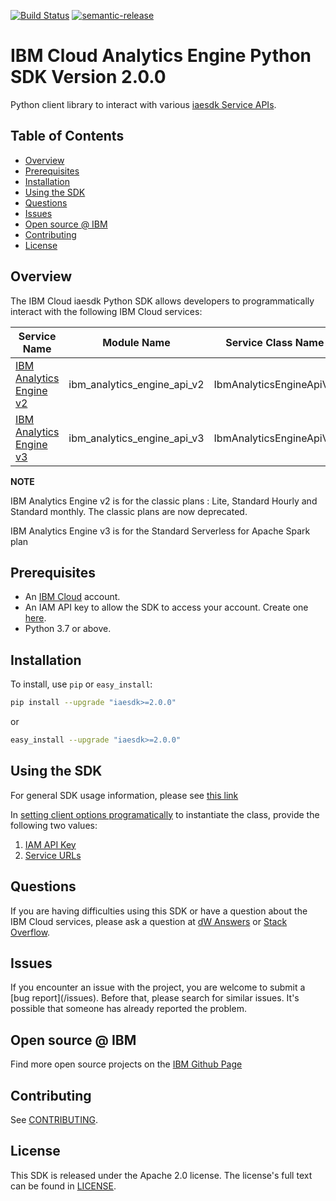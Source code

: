 [![Build Status](https://api.travis-ci.com/IBM/ibm-iae-python-sdk.svg?branch=master)](https://app.travis-ci.com/IBM/ibm-iae-python-sdk)
[![semantic-release](https://img.shields.io/badge/%20%20%F0%9F%93%A6%F0%9F%9A%80-semantic--release-e10079.svg)](https://github.com/semantic-release/semantic-release)
# IBM Cloud Analytics Engine Python SDK Version 2.0.0

Python client library to interact with various [iaesdk Service APIs](https://cloud.ibm.com/apidocs/ibm-analytics-engine).

## Table of Contents

- [Overview](#overview)
- [Prerequisites](#prerequisites)
- [Installation](#installation)
- [Using the SDK](#using-the-sdk)
- [Questions](#questions)
- [Issues](#issues)
- [Open source @ IBM](#open-source--ibm)
- [Contributing](#contributing)
- [License](#license)

## Overview

The IBM Cloud iaesdk Python SDK allows developers to programmatically interact with the following 
IBM Cloud services:

Service Name | Module Name | Service Class Name
--- | --- | --- 
[IBM Analytics Engine v2](https://cloud.ibm.com/apidocs/ibm-analytics-engine/ibm-analytics-engine-v2) | ibm_analytics_engine_api_v2 | IbmAnalyticsEngineApiV2
[IBM Analytics Engine v3](https://cloud.ibm.com/apidocs/ibm-analytics-engine/ibm-analytics-engine-v3) | ibm_analytics_engine_api_v3 | IbmAnalyticsEngineApiV3

**NOTE**

IBM Analytics Engine v2 is for the classic plans : Lite, Standard Hourly and Standard monthly.
The classic plans are now deprecated.

IBM Analytics Engine v3 is for the Standard Serverless for Apache Spark plan


## Prerequisites

[ibm-cloud-onboarding]: https://cloud.ibm.com/registration?target=%2Fdeveloper%2Fwatson&

* An [IBM Cloud][ibm-cloud-onboarding] account.
* An IAM API key to allow the SDK to access your account. Create one [here](https://cloud.ibm.com/iam/apikeys).
* Python 3.7 or above.

## Installation

To install, use `pip` or `easy_install`:

```bash
pip install --upgrade "iaesdk>=2.0.0"
```

or

```bash
easy_install --upgrade "iaesdk>=2.0.0"
```

## Using the SDK
For general SDK usage information, please see [this link](https://github.com/IBM/ibm-cloud-sdk-common/blob/master/README.md)

In [setting client options programatically](https://github.com/IBM/ibm-cloud-sdk-common/blob/master/README.md#setting-client-options-programmatically) to instantiate the class, provide the following two values:
1. [IAM API Key](https://cloud.ibm.com/docs/iam?topic=iam-userapikey#create_user_key)
1. [Service URLs](https://cloud.ibm.com/apidocs/ibm-analytics-engine#service-endpoints)

## Questions

If you are having difficulties using this SDK or have a question about the IBM Cloud services,
please ask a question at [dW Answers](https://developer.ibm.com/answers/questions/ask/?topics=ibm-cloud) or
[Stack Overflow](http://stackoverflow.com/questions/ask?tags=ibm-cloud).

## Issues
If you encounter an issue with the project, you are welcome to submit a
[bug report](<github-repo-url>/issues).
Before that, please search for similar issues. It's possible that someone has already reported the problem.

## Open source @ IBM
Find more open source projects on the [IBM Github Page](http://ibm.github.io/)

## Contributing
See [CONTRIBUTING](CONTRIBUTING.md).

## License

This SDK is released under the Apache 2.0 license.
The license's full text can be found in [LICENSE](LICENSE).
